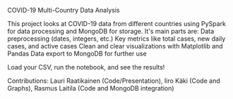 COVID-19 Multi-Country Data Analysis

This project looks at COVID-19 data from different countries using PySpark for data processing and MongoDB for storage. It's main parts are:
	Data preprocessing (dates, integers, etc.)
	Key metrics like total cases, new daily cases, and active cases
	Clean and clear visualizations with Matplotlib and Pandas
	Data export to MongoDB for further use

Load your CSV, run the notebook, and see the results!

Contributions: Lauri Raatikainen (Code/Presentation), Iiro Käki (Code and Graphs), Rasmus Laitila (Code and MongoDB integration)
